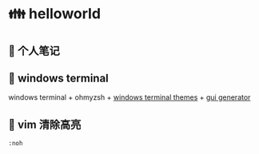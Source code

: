 # :family: helloworld

## :couple: 个人笔记
## :memo: windows terminal
windows terminal + ohmyzsh + [windows terminal themes](https://windowsterminalthemes.dev/) + [gui generator](https://www.guidgen.com/)

## :memo: vim 清除高亮 
```
:noh
```
